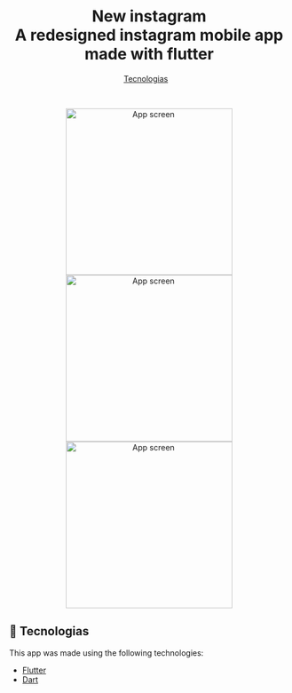 <h1 align="center">
    New instagram <br/>
    A redesigned instagram mobile app made with flutter
</h1>

<p align="center">
  <a href="#rocket-tecnologias">Tecnologias</a>&nbsp;&nbsp;&nbsp;
</p>

<br>

<p align="center">
  <img alt="App screen" src=".github/screen1.gif" width="300px">
  <img alt="App screen" src=".github/screen2.gif" width="300px">
  <img alt="App screen" src=".github/screen3.gif" width="300px">
</p>

## 🚀 Tecnologias

This app was made using the following technologies:
- [Flutter](https://flutter.dev/)
- [Dart](https://dart.dev/)




